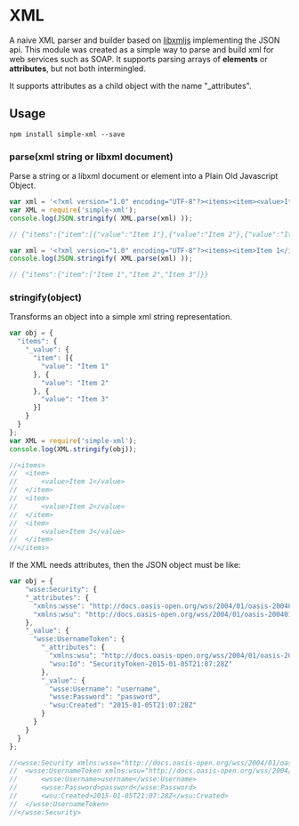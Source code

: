 # XML

A naive XML parser and builder based on [libxmljs](https://github.com/polotek/libxmljs) implementing the JSON api.
This module was created as a simple way to parse and build xml for web services such as SOAP.
It supports parsing arrays of **elements** or **attributes**, but not both intermingled.

It supports attributes as a child object with the name "_attributes".

## Usage

    npm install simple-xml --save

### parse(xml string or libxml document)

Parse a string or a libxml document or element into a Plain Old Javascript Object.

```js
var xml = '<?xml version="1.0" encoding="UTF-8"?><items><item><value>Item 1</value></item><item><value>Item 2</value></item><item><value>Item 3</value></item></items>';
var XML = require('simple-xml');
console.log(JSON.stringify( XML.parse(xml) ));

// {"items":{"item":[{"value":"Item 1"},{"value":"Item 2"},{"value":"Item 3"}]}}

var xml = '<?xml version="1.0" encoding="UTF-8"?><items><item>Item 1</item><item>Item 2</item><item>Item 3</item></items>';
console.log(JSON.stringify( XML.parse(xml) ));

// {"items":{"item":["Item 1","Item 2","Item 3"]}}

```



### stringify(object)

Transforms an object into a simple xml string representation.

```js
var obj = {
  "items": {
    "_value": {
      "item": [{
        "value": "Item 1"
      }, {
        "value": "Item 2"
      }, {
        "value": "Item 3"
      }]
    }
  }
};
var XML = require('simple-xml');
console.log(XML.stringify(obj));

//<items>
//	<item>
//		<value>Item 1</value>
//	</item>
//	<item>
//		<value>Item 2</value>
//	</item>
//	<item>
//		<value>Item 3</value>
//	</item>
//</items>

```
If the XML needs attributes, then the JSON object must be like:

```js
var obj = {
	"wsse:Security": {
    "_attributes": {
      "xmlns:wsse": "http://docs.oasis-open.org/wss/2004/01/oasis-200401-wss-wssecurity-secext-1.0.xsd",
      "xmlns:wsu": "http://docs.oasis-open.org/wss/2004/01/oasis-200401-wss-wssecurity-utility-1.0.xsd"
    },
    "_value": {
      "wsse:UsernameToken": {
        "_attributes": {
          "xmlns:wsu": "http://docs.oasis-open.org/wss/2004/01/oasis-200401-wss-wssecurity-utility-1.0.xsd",
          "wsu:Id": "SecurityToken-2015-01-05T21:07:28Z"
        },
        "_value": {
          "wsse:Username": "username",
          "wsse:Password": "password",
          "wsu:Created": "2015-01-05T21:07:28Z"
        }
      }
    }
  }
};

//<wsse:Security xmlns:wsse="http://docs.oasis-open.org/wss/2004/01/oasis-200401-wss-wssecurity-secext-1.0.xsd" xmlns:wsu="http://docs.oasis-open.org/wss/2004/01/oasis-200401-wss-wssecurity-utility-1.0.xsd">
//	<wsse:UsernameToken xmlns:wsu="http://docs.oasis-open.org/wss/2004/01/oasis-200401-wss-wssecurity-utility-1.0.xsd" wsu:Id="SecurityToken-2015-01-05T21:07:28Z">
//		<wsse:Username>username</wsse:Username>
//		<wsse:Password>password</wsse:Password>
//		<wsu:Created>2015-01-05T21:07:28Z</wsu:Created>
//	</wsse:UsernameToken>
//</wsse:Security>
```